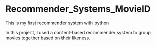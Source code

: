 # Recommender_Systems_MovieID
This is my first recommender system with python

In this project, I used a content-based recommender system to group movies together based on their likeness. 
